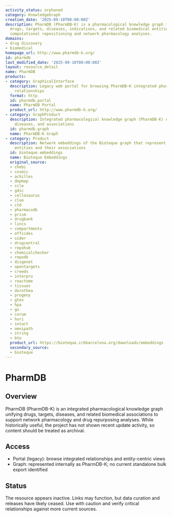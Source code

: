 ```yaml
---
activity_status: orphaned
category: KnowledgeGraph
creation_date: '2025-09-10T00:00:00Z'
description: PharmDB (PharmDB-K) is a pharmacological knowledge graph integrating
  drugs, targets, diseases, indications, and related biomedical entities to facilitate
  computational repositioning and network pharmacology analyses.
domains:
- drug discovery
- biomedical
homepage_url: http://www.pharmdb-k.org/
id: pharmdb
last_modified_date: '2025-09-10T00:00:00Z'
layout: resource_detail
name: PharmDB
products:
- category: GraphicalInterface
  description: Legacy web portal for browsing PharmDB-K integrated pharmacological
    relationships
  format: http
  id: pharmdb.portal
  name: PharmDB Portal
  product_url: http://www.pharmdb-k.org/
- category: GraphProduct
  description: Integrated pharmacological knowledge graph (PharmDB-K) of drugs, targets,
    diseases, and associations
  id: pharmdb.graph
  name: PharmDB-K Graph
- category: Product
  description: Network embeddings of the Bioteque graph that represent biological
    entities and their associations
  id: bioteque.embeddings
  name: Bioteque Embeddings
  original_source:
  - chebi
  - cosmic
  - achilles
  - depmap
  - ccle
  - gdsc
  - cellosaurus
  - clue
  - ctd
  - pharmacodb
  - prism
  - drugbank
  - lincs
  - compartments
  - offsides
  - sider
  - drugcentral
  - repohub
  - chemicalchecker
  - repodb
  - disgenet
  - opentargets
  - creeds
  - interpro
  - reactome
  - tissues
  - dorothea
  - progeny
  - gtex
  - hpa
  - go
  - corum
  - huri
  - intact
  - omnipath
  - string
  - bto
  product_url: https://bioteque.irbbarcelona.org/downloads/embeddings
  secondary_source:
  - bioteque
---
```

# PharmDB

## Overview

PharmDB (PharmDB-K) is an integrated pharmacological knowledge graph unifying drugs, targets, diseases, and related biomedical associations to support network pharmacology and drug repurposing analyses. While historically useful, the project has not shown recent update activity, so content should be treated as archival.

## Access

- Portal (legacy): browse integrated relationships and entity-centric views
- Graph: represented internally as PharmDB-K; no current standalone bulk export identified

## Status

The resource appears inactive. Links may function, but data curation and releases have likely ceased. Use with caution and verify critical relationships against more current sources.